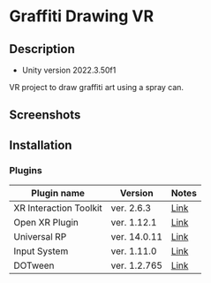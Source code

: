 # Graffiti Drawing VR

## Description
- Unity version 2022.3.50f1

VR project to draw graffiti art using a spray can.

## Screenshots

## Installation

### Plugins

| Plugin name            | Version      | Notes                                                                                                                |
|------------------------|--------------|----------------------------------------------------------------------------------------------------------------------|
| XR Interaction Toolkit | ver. 2.6.3   | [Link](https://docs.unity3d.com/Packages/com.unity.xr.interaction.toolkit@2.6/manual/index.html)                     |
| Open XR Plugin         | ver. 1.12.1  | [Link](https://docs.unity3d.com/Packages/com.unity.xr.openxr@1.12/manual/index.html)                                 |
| Universal RP           | ver. 14.0.11 | [Link](https://docs.unity3d.com/Packages/com.unity.render-pipelines.universal@14.0/manual/index.html)                |
| Input System           | ver. 1.11.0  | [Link](https://docs.unity3d.com/Packages/com.unity.inputsystem@1.11/manual/index.html)                               |
| DOTween                | ver. 1.2.765 | [Link](https://dotween.demigiant.com/documentation.php)                                                              |